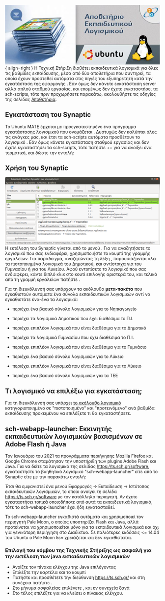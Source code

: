 ![Repository_banner-2.jpg](Repository_banner-2.jpg){ align=right } Η Τεχνική Στήριξη
διαθέτει εκπαιδευτικά λογισμικά για όλες τις βαθμίδες εκπαίδευσης,
μέσα από δύο αποθετήρια που συντηρεί, τα οποία έχουν προστεθεί
αυτόματα στις πηγές του εξυπηρετητή κατά την εγκατάσταση της
εφαρμογής . Εάν όμως δεν κάνετε εγκατάσταση server αλλά απλού
σταθμού εργασίας, και επομένως δεν έχετε εγκαταστήσει τα
sch-scripts, τότε πριν προχωρήσετε παρακάτω, ακολουθήστε τις οδηγίες της
σελίδας [Αποθετήρια](Αποθετήρια).

## Εγκατάσταση του Synaptic

Το Ubuntu MATE έρχεται με προεγκατεστημένο ένα πρόγραμμα εγκατάστασης
λογισμικού που ονομάζεται . Δυστυχώς δεν καλύπτει όλες τις ανάγκες
μας, και έτσι τα sch-scripts αυτόματα προσθέτουν το λογισμικό . Εάν
όμως κάνετε εγκατάσταση σταθμού εργασίας και δεν έχετε εγκαταστήσει τα
sch-scripts, τότε πατήστε ++ για να ανοίξει ένα τερματικό, και δώστε την
εντολή:

## Χρήση του Synaptic

![Synaptic.png](Synaptic.png "Synaptic.png") Η εκτέλεση του Synaptic
γίνεται από το μενού . Για να αναζητήσετε το λογισμικό που σας
ενδιαφέρει, χρησιμοποιήστε το κουμπί  της γραμμής εργαλείων. Για
παράδειγμα, αναζητώντας τη λέξη , παρουσιάζονται όλα τα πιστοποιημένα
λογισμικά του Δημοτικού, και αντίστοιχα  για του Γυμνασίου ή  για του
Λυκείου. Αφού εντοπίσετε το λογισμικό που σας ενδιαφέρει, κάντε διπλό
κλικ στο κουτί επιλογής αριστερά του, και τελικά από τη γραμμή
εργαλείων πατήστε .

Για τη διευκόλυνσή σας υπάρχουν τα ακόλουθα **μετα-πακέτα** που
εγκαθιστούν αυτόματα ένα σύνολο εκπαιδευτικών λογισμικών αντί
να εγκαθιστάτε ένα-ένα τα λογισμικά:

  - περιέχει ένα βασικό σύνολο λογισμικών για το Νηπιαγωγείο

  - περιέχει τα λογισμικά Δημοτικού που έχει διαθέσιμα το Π.Ι.

  - περιέχει επιπλέον λογισμικά που είναι διαθέσιμα για το Δημοτικό

  - περιέχει τα λογισμικά Γυμνασίου που έχει διαθέσιμα το Π.Ι.

  - περιέχει επιπλέον λογισμικά που είναι διαθέσιμα για το Γυμνάσιο

  - περιέχει ένα βασικό σύνολο λογισμικών για το Λύκειο

  - περιέχει επιπλέον λογισμικά που είναι διαθέσιμα για το Λύκειο

  - περιέχει ένα βασικό σύνολο λογισμικών για τα ΤΕΕ

## Τι λογισμικό να επιλέξω για εγκατάσταση;

Για τη διευκόλυνσή σας υπάρχει [το ακόλουθο
λογισμικό](Λογισμικό)
κατηγοριοποιημένο σε "πιστοποιημένο" και "προτεινόμενο"
ανά βαθμίδα εκπαίδευσης προκειμένου να επιλέξετε τι θα εγκαταστήσετε.

## sch-webapp-launcher: Εκκινητής εκπαιδευτικών λογισμικών βασισμένων σε Adobe Flash ή Java

Τον Ιανουάριο του 2021 τα προγράμματα περιήγησης Mozilla Firefox και
Google Chrome σταμάτησαν την υποστήριξη των plugins Adobe Flash και
Java. Για να δείτε τα λογισμικά της σελίδας
<https://ts.sch.gr/software>, εγκαταστήστε το βοηθητικό λογισμικό
"sch-webapp-launcher" είτε από το Synaptic είτε με την παρακάτω εντολή:

Έτσι θα εμφανιστεί ένα μενού Εφαρμογές → Εκπαίδευση → Ιστότοπος
εκπαιδευτικών λογισμικών, το οποίο ανοίγει τη σελίδα
<https://ts.sch.gr/software> με τον κατάλληλο περιηγητή. Αν έχετε
εγκαταστήσει τοπικά οποιοδήποτε από αυτά τα εκπαιδευτικά
λογισμικά, τότε το sch-webapp-launcher έχει ήδη εγκατασταθεί.

Το sch-webapp-launcher εγκαθιστά αυτόματα και χρησιμοποιεί τον περιηγητή
Pale Moon, ο οποίος υποστηρίζει Flash και Java, αλλά προτείνεται να
χρησιμοποιείται μόνο για τα εκπαιδευτικά λογισμικά και όχι για
γενικότερη περιήγηση στο Διαδίκτυο. Σε παλιότερες εκδόσεις \<=
14.04 του Ubuntu ο Pale Moon δεν χρειάζεται και δεν εγκαθίσταται.

### Επιλογή του κόμβου της Τεχνικής Στήριξης ως ασφαλή για την εκτέλεση των java εκπαιδευτικών λογισμικών

  - Ανοίξτε τον πίνακα ελέγχου της Java επιλέγοντας
  - Επιλέξτε την καρτέλα  και το κουμπί
  - Πατήστε  και προσθέτετε την διεύθυνση <https://ts.sch.gr/> και στη
    συνέχεια πατήστε .
  - Στο μήνυμα ασφαλείας επιλέγετε , και εν συνεχεία ξανά
  - Στο τέλος επιλέξτε  για να κλείσει ο πίνακας ελέγχου.
